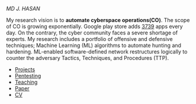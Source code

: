 _MD J. HASAN_

My research vision is to **automate cyberspace operations(CO)**. The scope of CO is growing exponentially. Google play store adds [3739](https://appinventiv.com/blog/google-play-store-statistics/) apps every day. On the contrary, the cyber community faces a severe shortage of experts. My research includes a portfolio of offensive and defensive techniques; Machine Learning (ML) algorithms to automate hunting and hardening. ML-enabled software-defined network restructures logically to counter the adversary Tactics, Techniques, and Procedures (TTP).

- [Projects](pages/projects/projects.md)
- [Pentesting](pages/pentesting/pentesting.md)
- [Teaching](pages/teaching/teaching.md)
- [Paper](pages/paper/paper.md)
- [CV](pages/cv/cv.md)

